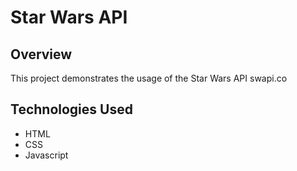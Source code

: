# Star Wars API

## Overview
This project demonstrates the usage of the Star Wars API swapi.co

## Technologies Used
* HTML
* CSS
* Javascript
